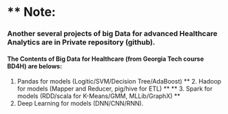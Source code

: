# ** Note: 
### Another several projects of big Data for advanced Healthcare Analytics are in Private repository (github).
####  The Contents of Big Data for Healthcare (from Georgia Tech course BD4H) are belows:
1. Pandas for models (Logitic/SVM/Decision Tree/AdaBoost)
** 2. Hadoop for models (Mapper and Reducer, pig/hive for ETL) **
** 3. Spark for models (RDD/scala for K-Means/GMM, MLLib/GraphX) **
4. Deep Learning for models (DNN/CNN/RNN).
<br>
<br>
<br>
<br>
<br>
